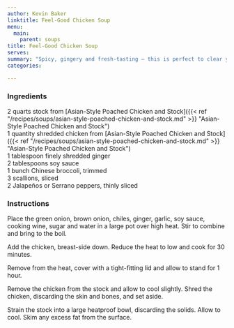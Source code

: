 ```yaml
---
author: Kevin Baker
linktitle: Feel-Good Chicken Soup
menu:
  main:
    parent: soups
title: Feel-Good Chicken Soup
serves:
summary: "Spicy, gingery and fresh-tasting — this is perfect to clear your sinuses and your head."
categories:

---
```

### Ingredients

<div class="ingredient-list">

2 quarts stock from [Asian-Style Poached Chicken and Stock]({{< ref "/recipes/soups/asian-style-poached-chicken-and-stock.md" >}} "Asian-Style Poached Chicken and Stock")  
1 quantity shredded chicken from [Asian-Style Poached Chicken and Stock]({{< ref "/recipes/soups/asian-style-poached-chicken-and-stock.md" >}} "Asian-Style Poached Chicken and Stock")  
1 tablespoon finely shredded ginger  
2 tablespoons soy sauce  
1 bunch Chinese broccoli, trimmed  
3 scallions, sliced  
2 Jalapeños or Serrano peppers, thinly sliced  

</div>

### Instructions

Place the green onion, brown onion, chiles, ginger, garlic, soy sauce, cooking wine, sugar and water in a large pot over high heat. Stir to combine and bring to the boil. 

Add the chicken, breast-side down. Reduce the heat to low and cook for 30 minutes. 

Remove from the heat, cover with a tight-fitting lid and allow to stand for 1 hour. 

Remove the chicken from the stock and allow to cool slightly. Shred the chicken, discarding the skin and bones, and set aside. 

Strain the stock into a large heatproof bowl, discarding the solids. Allow to cool. Skim any excess fat from the surface. 
